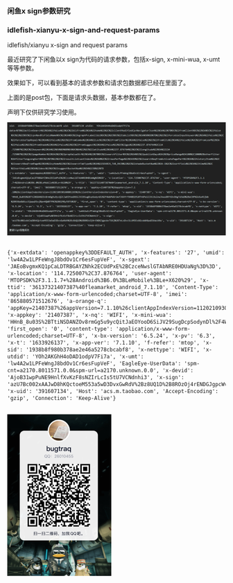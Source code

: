 ### 闲鱼x sign参数研究

### idlefish-xianyu-x-sign-and-request-params
idlefish/xianyu x-sign and request params

最近研究了下闲鱼以x sign为代码的请求参数，包括x-sign, x-mini-wua, x-umt等等参数。

效果如下，可以看到基本的请求参数和请求包数据都已经在里面了。

上面的是post包，下面是请求头数据，基本参数都在了。

声明下仅供研究学习使用。

![](QQ截图20211011123153.png)

```data=%7B%22activeSearch%22%3A%22false%22%2C%22bizFrom%22%3A%22home%22%2C%22clientModifiedCpvNavigatorJson%22%3A%22%7B%5C%22fromClient%5C%22%3A%5C%22false%5C%22%2C%5C%22cpvNavBtsFieldName%5C%22%3A%5C%22kgraphPvLabelIds1%5C%22%2C%5C%22tabList%5C%22%3A%5B%5D%7D%22%2C%22forceUseInputKeyword%22%3A%22false%22%2C%22forceUseTppRepair%22%3A%22false%22%2C%22fromCombo%22%3A%22Loc%22%2C%22fromFilter%22%3A%22false%22%2C%22fromKits%22%3A%22false%22%2C%22fromLeaf%22%3A%22false%22%2C%22fromShade%22%3A%22false%22%2C%22fromSuggest%22%3A%22false%22%2C%22gps%22%3A%2237.876764%2C114.725007%22%2C%22keyword%22%3A%22%E6%89%8B%E6%9C%BA%22%2C%22latitude%22%3A%2237.876764%22%2C%22longitude%22%3A%22114.725007%22%2C%22pageNumber%22%3A2%2C%22propValueStr%22%3A%22%7B%5C%22searchFilter%5C%22%3A%5C%22publishDays%3A1%3BpriceRange%3A100%2C1000%3BotherFilter%3AfilterTongyongSort%5C%22%7D%22%2C%22resultListLastIndex%22%3A0%2C%22rowsPerPage%22%3A99%2C%22searchReqFromActivatePagePart%22%3A%22historyItem%22%2C%22searchReqFromPage%22%3A%22xyHome%22%2C%22searchTabType%22%3A%22SEARCH_TAB_MAIN%22%2C%22shadeBucketNum%22%3A-1%2C%22sortField%22%3A%22time%22%2C%22sortValue%22%3A%22desc%22%2C%22suggestBucketNum%22%3A%2238%22%7D
```
```
{'x-extdata': 'openappkey%3DDEFAULT_AUTH', 'x-features': '27', 'umid': 'lw4A2w1LPFeWngJ8bdOv1Cr6esFupVeF', 'x-sgext': 'JAEoBvgmxKQ1pCaLDTRBGAYZNhk2ECUdPxE%2BCzceNwslGTAbNRE0HDUaNg%3D%3D', 'x-location': '114.725007%2C37.876764', 'user-agent': 'MTOPSDK%2F3.1.1.7+%28Android%3B6.0%3BLeMobile%3BLe+X620%29', 'x-ttid': '36137321407387%40fleamarket_android_7.1.10', 'Content-Type': 'application/x-www-form-urlencoded;charset=UTF-8', 'imei': '865880571512676', 'a-orange-q': 'appKey=21407387%26appVersion=7.1.10%26clientAppIndexVersion=1120210930160801265%26clientVersionIndexVersion=0', 'x-appkey': '21407387', 'x-nq': 'WIFI', 'x-mini-wua': 'HHnB_8u03S%2BTtiNSDANZOv8rmGg5u9ycQitJaEOYooD6SiJV29SugDcpSodynDl%2F4WbPWXrUwYJ6XfrY940D1Ml0Th6Pe1IIVL9sinwJkws8RYtDvO6gTd3eD%2BeC9PNikXu4SjWb%2BR3GoGWXzz3jppq5SxjBpn4QWBTPRC%2BG1MGy597U%3D', 'first_open': '0', 'content-type': 'application/x-www-form-urlencoded;charset=UTF-8', 'x-bx-version': '6.5.24', 'x-pv': '6.3', 'x-t': '1633926137', 'x-app-ver': '7.1.10', 'f-refer': 'mtop', 'x-sid': '1938b8f980b378ae2e46a5278cbcabf8', 'x-nettype': 'WIFI', 'x-utdid': 'YOh2AKGhH4oDAD1odpV7Fi7a', 'x-umt': 'lw4A2w1LPFeWngJ8bdOv1Cr6esFupVeF', 'EagleEye-UserData': 'spm-cnt=a2170.8011571.0.0&spm-url=a2170.unknown.0.0', 'x-devid': 'AjoB31wpPuNE9HnlfXvKzF8sNZIrLcIs5tU7VCNdnhi3', 'x-sign': 'azU7Bc002xAAJwD8hKQctoeM553a5wD3DvxGwRdV%2Bz8UQ1D%2B8ROzOj4rENDGJgpcWvTXXj%2B7eLxDvcSLUM5Es6GzoWbRpwD3AacA9w', 'x-uid': '391607134', 'Host': 'acs.m.taobao.com', 'Accept-Encoding': 'gzip', 'Connection': 'Keep-Alive'}


```
![](https://github.com/FightingForWhat/idlefish_xianyu_spider-crawler-sender/raw/main/demo/demo11.png)
